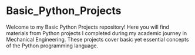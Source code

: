 # Basic_Python_Projects
Welcome to my Basic Python Projects repository! Here you will find materials from Python projects I completed during my academic journey in Mechanical Engineering. These projects cover basic yet essential concepts of the Python programming language.
